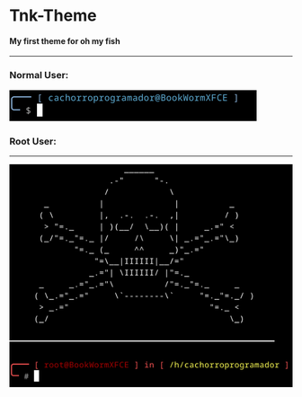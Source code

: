# Tnk-Theme
#### My first theme for oh my fish
___
### Normal User:
![Preview Normal User](Images/normal_user.png)
### Root User:
___
![Preview Root User](Images/root_user.png)
